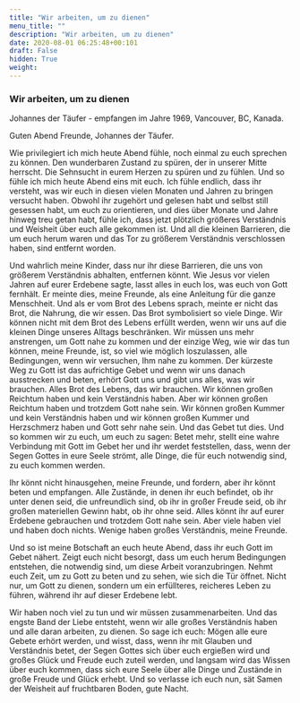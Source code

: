 ```yaml
---
title: "Wir arbeiten, um zu dienen"
menu_title: ""
description: "Wir arbeiten, um zu dienen"
date: 2020-08-01 06:25:48+00:101
draft: False
hidden: True
weight:
---
```

### Wir arbeiten, um zu dienen

Johannes der Täufer - empfangen im Jahre 1969, Vancouver, BC, Kanada.

Guten Abend Freunde, Johannes der Täufer.

Wie privilegiert ich mich heute Abend fühle, noch einmal zu euch sprechen zu können. Den wunderbaren Zustand zu spüren, der in unserer Mitte herrscht. Die Sehnsucht in eurem Herzen zu spüren und zu fühlen. Und so fühle ich mich heute Abend eins mit euch. Ich fühle endlich, dass ihr versteht, was wir euch in diesen vielen Monaten und Jahren zu bringen versucht haben. Obwohl ihr zugehört und gelesen habt und selbst still gesessen habt, um euch zu orientieren, und dies über Monate und Jahre hinweg treu getan habt, fühle ich, dass jetzt plötzlich größeres Verständnis und Weisheit über euch alle gekommen ist. Und all die kleinen Barrieren, die um euch herum waren und das Tor zu größerem Verständnis verschlossen haben, sind entfernt worden.

Und wahrlich meine Kinder, dass nur ihr diese Barrieren, die uns von größerem Verständnis abhalten, entfernen könnt. Wie Jesus vor vielen Jahren auf eurer Erdebene sagte, lasst alles in euch los, was euch von Gott fernhält. Er meinte dies, meine Freunde, als eine Anleitung für die ganze Menschheit. Und als er vom Brot des Lebens sprach, meinte er nicht das Brot, die Nahrung, die wir essen. Das Brot symbolisiert so viele Dinge. Wir können nicht mit dem Brot des Lebens erfüllt werden, wenn wir uns auf die kleinen Dinge unseres Alltags beschränken. Wir müssen uns mehr anstrengen, um Gott nahe zu kommen und der einzige Weg, wie wir das tun können, meine Freunde, ist, so viel wie möglich loszulassen, alle Bedingungen, wenn wir versuchen, Ihm nahe zu kommen. Der kürzeste Weg zu Gott ist das aufrichtige Gebet und wenn wir uns danach ausstrecken und beten, erhört Gott uns und gibt uns alles, was wir brauchen. Alles Brot des Lebens, das wir brauchen. Wir können großen Reichtum haben und kein Verständnis haben. Aber wir können großen Reichtum haben und trotzdem Gott nahe sein. Wir können großen Kummer und kein Verständnis haben und wir können großen Kummer und Herzschmerz haben und Gott sehr nahe sein. Und das Gebet tut dies. Und so kommen wir zu euch, um euch zu sagen: Betet mehr, stellt eine wahre Verbindung mit Gott im Gebet her und ihr werdet feststellen, dass, wenn der Segen Gottes in eure Seele strömt, alle Dinge, die für euch notwendig sind, zu euch kommen werden.

Ihr könnt nicht hinausgehen, meine Freunde, und fordern, aber ihr könnt beten und empfangen. Alle Zustände, in denen ihr euch befindet, ob ihr unter denen seid, die unfreundlich sind, ob ihr in großer Freude seid, ob ihr großen materiellen Gewinn habt, ob ihr ohne seid. Alles könnt ihr auf eurer Erdebene gebrauchen und trotzdem Gott nahe sein. Aber viele haben viel und haben doch nichts. Wenige haben großes Verständnis, meine Freunde.

Und so ist meine Botschaft an euch heute Abend, dass ihr euch Gott im Gebet nähert. Zeigt euch nicht besorgt, dass um euch herum Bedingungen entstehen, die notwendig sind, um diese Arbeit voranzubringen. Nehmt euch Zeit, um zu Gott zu beten und zu sehen, wie sich die Tür öffnet. Nicht nur, um Gott zu dienen, sondern um ein erfüllteres, reicheres Leben zu führen, während ihr auf dieser Erdebene lebt.

Wir haben noch viel zu tun und wir müssen zusammenarbeiten. Und das engste Band der Liebe entsteht, wenn wir alle großes Verständnis haben und alle daran arbeiten, zu dienen. So sage ich euch: Mögen alle eure Gebete erhört werden, und wisst, dass, wenn ihr mit Glauben und Verständnis betet, der Segen Gottes sich über euch ergießen wird und großes Glück und Freude euch zuteil werden, und langsam wird das Wissen über euch kommen, dass sich eure Seele über alle Dinge und Zustände in große Freude und Glück erhebt. Und so verlasse ich euch nun, sät Samen der Weisheit auf fruchtbaren Boden, gute Nacht.
